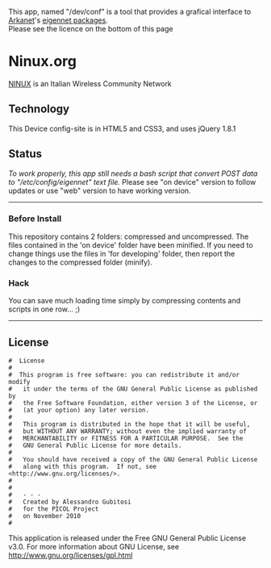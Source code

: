 This app, named "/dev/conf" is a tool that provides a grafical interface to [Arkanet](https://github.com/arkanet)'s [eigennet packages](https://github.com/arkanet/eigennet-packages).  
Please see the licence on the bottom of this page

# Ninux.org
[NINUX](http://wiki.ninux.org/) is an Italian Wireless Community Network

## Technology
This Device config-site is in HTML5 and CSS3, and uses jQuery 1.8.1

## Status
*To work properly, this app still needs a bash script that convert POST data to "/etc/config/eigennet" text file.*
Please see "on device" version to follow updates or use "web" version to have working version.

----

### Before Install
This repository contains 2 folders: compressed and uncompressed.
The files contained in the 'on device' folder have been minified. If you need to change things use the files in 'for developing' folder, then report the changes to the compressed folder (minify).

### Hack
You can save much loading time simply by compressing contents and scripts in one row... ;)

----

## License
    #  License
    #  
    #  This program is free software: you can redistribute it and/or modify
    #	it under the terms of the GNU General Public License as published by
    #	the Free Software Foundation, either version 3 of the License, or
    #	(at your option) any later version.
    #
    #	This program is distributed in the hope that it will be useful,
    #	but WITHOUT ANY WARRANTY; without even the implied warranty of
    #	MERCHANTABILITY or FITNESS FOR A PARTICULAR PURPOSE.  See the
    #	GNU General Public License for more details.
    #
    #	You should have received a copy of the GNU General Public License
    #	along with this program.  If not, see <http://www.gnu.org/licenses/>.
    #
    #
    #	- - -
    #	Created by Alessandro Gubitosi
    #	for the PICOL Project
    #	on November 2010
    #    

This application is released under the Free GNU General Public License v3.0.
For more information about GNU License, see http://www.gnu.org/licenses/gpl.html